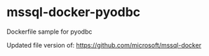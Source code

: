 # mssql-docker-pyodbc
Dockerfile sample for pyodbc

Updated file version of: https://github.com/microsoft/mssql-docker
